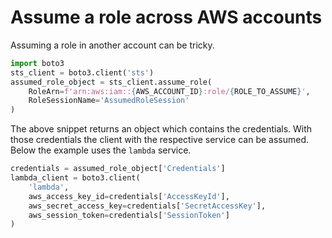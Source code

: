 
# Assume a role across AWS accounts

Assuming a role in another account can be tricky.

```python
import boto3
sts_client = boto3.client('sts')
assumed_role_object = sts_client.assume_role(
    RoleArn=f'arn:aws:iam::{AWS_ACCOUNT_ID}:role/{ROLE_TO_ASSUME}',
    RoleSessionName='AssumedRoleSession'
)
```

The above snippet returns an object which contains the credentials. With those credentials the client with the respective service can be assumed. Below the example uses the `lambda` service.

```python
credentials = assumed_role_object['Credentials']
lambda_client = boto3.client(
    'lambda',
    aws_access_key_id=credentials['AccessKeyId'],
    aws_secret_access_key=credentials['SecretAccessKey'],
    aws_session_token=credentials['SessionToken']
)
```
